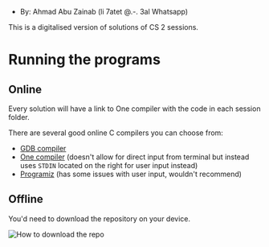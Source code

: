 * By: Ahmad Abu Zainab (li 7atet @.-. 3al Whatsapp)

This is a digitalised version of solutions of CS 2 sessions.
 

# Running the programs

## Online
Every solution will have a link to One compiler with the code in each session folder.

There are several good online C compilers you can choose from:
* [GDB compiler](https://www.onlinegdb.com/online_c_compiler)
* [One compiler](https://onecompiler.com/c/) (doesn't allow for direct input from terminal but instead uses `STDIN` located on the right for user input instead)
* [Programiz](https://www.programiz.com/c-programming/online-compiler/) (has some issues with user input, wouldn't recommend)

## Offline

You'd need to download the repository on your device.

![How to download the repo](https://cdn.discordapp.com/attachments/668461840887709706/955854819166388244/cs_stuff_uwu.png)
